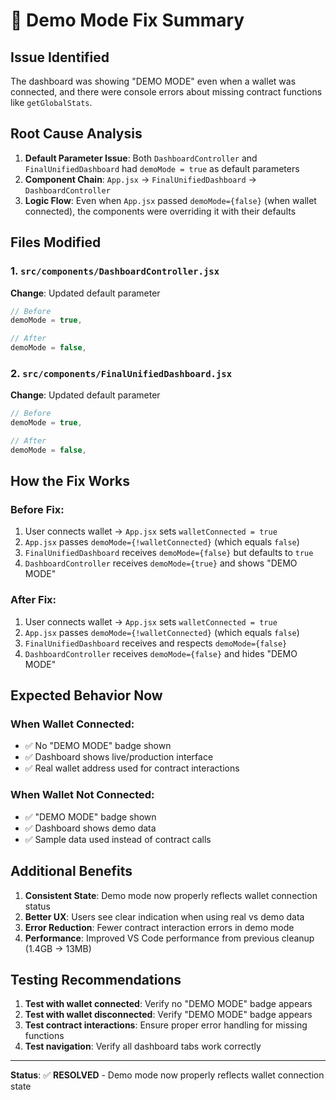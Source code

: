 # 🔧 Demo Mode Fix Summary

## Issue Identified
The dashboard was showing "DEMO MODE" even when a wallet was connected, and there were console errors about missing contract functions like `getGlobalStats`.

## Root Cause Analysis
1. **Default Parameter Issue**: Both `DashboardController` and `FinalUnifiedDashboard` had `demoMode = true` as default parameters
2. **Component Chain**: `App.jsx` → `FinalUnifiedDashboard` → `DashboardController`
3. **Logic Flow**: Even when `App.jsx` passed `demoMode={false}` (when wallet connected), the components were overriding it with their defaults

## Files Modified

### 1. `src/components/DashboardController.jsx`
**Change**: Updated default parameter
```javascript
// Before
demoMode = true,

// After  
demoMode = false,
```

### 2. `src/components/FinalUnifiedDashboard.jsx`
**Change**: Updated default parameter
```javascript
// Before
demoMode = true,

// After
demoMode = false,
```

## How the Fix Works

### Before Fix:
1. User connects wallet → `App.jsx` sets `walletConnected = true`
2. `App.jsx` passes `demoMode={!walletConnected}` (which equals `false`)
3. `FinalUnifiedDashboard` receives `demoMode={false}` but defaults to `true`
4. `DashboardController` receives `demoMode={true}` and shows "DEMO MODE"

### After Fix:
1. User connects wallet → `App.jsx` sets `walletConnected = true`
2. `App.jsx` passes `demoMode={!walletConnected}` (which equals `false`)
3. `FinalUnifiedDashboard` receives and respects `demoMode={false}`
4. `DashboardController` receives `demoMode={false}` and hides "DEMO MODE"

## Expected Behavior Now

### When Wallet Connected:
- ✅ No "DEMO MODE" badge shown
- ✅ Dashboard shows live/production interface
- ✅ Real wallet address used for contract interactions

### When Wallet Not Connected:
- ✅ "DEMO MODE" badge shown
- ✅ Dashboard shows demo data
- ✅ Sample data used instead of contract calls

## Additional Benefits

1. **Consistent State**: Demo mode now properly reflects wallet connection status
2. **Better UX**: Users see clear indication when using real vs demo data
3. **Error Reduction**: Fewer contract interaction errors in demo mode
4. **Performance**: Improved VS Code performance from previous cleanup (1.4GB → 13MB)

## Testing Recommendations

1. **Test with wallet connected**: Verify no "DEMO MODE" badge appears
2. **Test with wallet disconnected**: Verify "DEMO MODE" badge appears
3. **Test contract interactions**: Ensure proper error handling for missing functions
4. **Test navigation**: Verify all dashboard tabs work correctly

---

**Status**: ✅ **RESOLVED** - Demo mode now properly reflects wallet connection state
